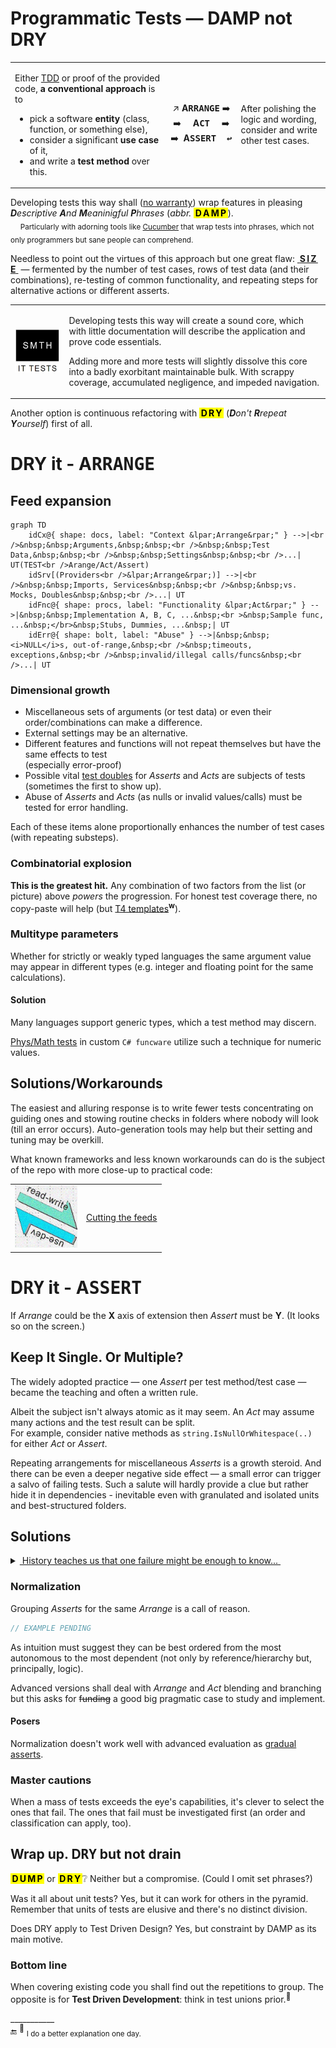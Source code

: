 # Programmatic Tests &mdash; DAMP not DRY

<table><tr><td><p>Either <a href="../../asDrive">TDD</a> or proof of the provided code, <b>a conventional approach</b> is to</p>
    <ul>
        <li>pick a software <b>entity</b> (class, function, or something else),</li>
        <li>consider a significant <b>use case</b> of it,</li>
        <li>and write a <b>test method</b> over this.</li>
    </ul>
</td><td><p align="center">
↗️&nbsp;<b>A<samp>RRANGE</samp></b>&nbsp;➡️ <br />➡️&nbsp;&nbsp;&nbsp;&nbsp;&nbsp;<b>A<samp>CT</samp></b>&nbsp;&nbsp;&nbsp;&nbsp;&nbsp;➡️ <br />➡️&nbsp;&nbsp;<b>A<samp>SSERT&nbsp;&nbsp;↩️</samp></b></p></td><td>
    <p>After polishing the logic and wording,<br />consider and write other test cases.</p>
</td></tr></table>

Developing tests this way shall (<ins>no warranty</ins>) wrap features in pleasing _<b>D</b>escriptive <b>A</b>nd <b>M</b>eaninigful <b>P</b>hrases_ (_abbr._ <mark>&thinsp;<b>D&thinsp;A&thinsp;M&thinsp;P</b>&thinsp;</mark>).\
&nbsp;&nbsp;&nbsp;&nbsp;<sub>Particularly with adorning tools like [Cucumber](https://cucumber.io/docs/guides/10-minute-tutorial/?lang=java#write-a-scenario) that wrap tests into phrases, which not only programmers but sane people can comprehend.</sub>

Needless to point out the virtues of this approach but one great flaw: <ins>&nbsp;<b>S&thinsp;I&thinsp;Z&thinsp;E</b>&nbsp;</ins> &mdash; fermented by the number of test cases, rows of test data (and their combinations), re-testing of common functionality, and repeating steps for alternative actions or different asserts.

<table><tr><td><picture><img alt="&nbsp;Black box of test (not of application)" src="../../../../_rsc/_img/memes/ItTestsSmth.jpg" /></picture>
</td><td>
<p>Developing tests this way will create a sound core, which with little documentation will describe the application and prove code essentials.</p>
<p>Adding more and more tests will slightly dissolve this core into a badly exorbitant maintainable bulk. With scrappy coverage, accumulated negligence, and impeded navigation.</p>    
</td></tr></table>

Another option is continuous refactoring with <mark>&thinsp;<b>D&thinsp;R&thinsp;Y</b>&thinsp;</mark> (<i><b>D</b>on't <b>R</b>repeat <b>Y</b>ourself</i>) first of all.

# DRY it - A<samp>RRANGE</samp>

## Feed expansion

```mermaid
graph TD
    idCx@{ shape: docs, label: "Context &lpar;Arrange&rpar;" } -->|<br />&nbsp;&nbsp;Arguments,&nbsp;&nbsp;<br />&nbsp;&nbsp;Test Data,&nbsp;&nbsp;<br />&nbsp;&nbsp;Settings&nbsp;&nbsp;<br />...| UT(TEST<br />Arange/Act/Assert)
    idSrv[(Providers<br />&lpar;Arrange&rpar;)] -->|<br />&nbsp;&nbsp;Imports, Services&nbsp;&nbsp;<br />&nbsp;&nbsp;vs. Mocks, Doubles&nbsp;&nbsp;<br />...| UT
    idFnc@{ shape: procs, label: "Functionality &lpar;Act&rpar;" } -->|&nbsp;&nbsp;Implementation A, B, C, ...&nbsp;<br >&nbsp;Sample func, ...&nbsp;</br>&nbsp;Stubs, Dummies, ...&nbsp;| UT
    idErr@{ shape: bolt, label: "Abuse" } -->|&nbsp;&nbsp;<i>NULL</i>s, out-of-range,&nbsp;<br />&nbsp;timeouts, exceptions,&nbsp;<br />&nbsp;invalid/illegal calls/funcs&nbsp;<br />...| UT

```

### Dimensional growth

* Miscellaneous sets of arguments (or test data) or even their order/combinations can make a difference.
* External settings may be an alternative.
* Different features and functions will not repeat themselves but have the same effects to test\
(especially error-proof)
* Possible vital <ins>test doubles</ins> for _Asserts_ and _Acts_ are subjects of tests (sometimes the first to show up).
* Abuse of _Asserts_ and _Acts_ (as nulls or invalid values/calls) must be tested for error handling.

Each of these items alone proportionally enhances the number of test cases (with repeating substeps).

### Combinatorial explosion

**This is the greatest hit.** Any combination of two factors from the list (or picture) above _powers_ the progression. For honest test coverage there, no copy-paste will help (but [T4 templates](https://en.wikipedia.org/wiki/Text_Template_Transformation_Toolkit)<sup><b>w</b></sup>).

### Multitype parameters

Whether for strictly or weakly typed languages the same argument value may appear in different types (e.g. integer and floating point for the same calculations).

#### Solution

Many languages support generic types, which a test method may discern.

[Phys/Math tests](https://github.com/Kyriosity/use-dev/tree/main/src/TuttiFrutti/FuncStore.Convers.Tests/PhysMath) in custom <code></b>C#</b> funcware</code> utilize such a technique for numeric values.

## Solutions/Workarounds

The easiest and alluring response is to write fewer tests concentrating on guiding ones and stowing routine checks in folders where nobody will look (till an error occurs). 
Auto-generation tools may help but their setting and tuning may be overkill.

What known frameworks and less known workarounds can do is the subject of the repo with more close-up to practical code:

<table><tr><td><picture><img alt="&nbsp;READ-WRITE meets USE-DEV" width="100px" src="../../../../_rsc/_img/_nav/read-write_use-dev.jpg" /></picture></td><td>
    <a href="https://github.com/Kyriosity/use-dev/blob/main/README%2B/tests/README%2B/prog_tests-cut_feeds.md">Cutting the feeds</a>
</td></td></tr></table>

# D<samp>RY</samp> it - A<samp>SSERT</samp>

If *Arrange* could be the **X** axis of extension then *Assert* must be **Y**. (It looks so on the screen.)

## Keep It Single. Or Multiple?

The widely adopted practice &mdash; one *Assert* per test method/test case &mdash; became the teaching and often a written rule.

Albeit the subject isn't always atomic as it may seem. An _Act_ may assume many actions and the test result can be split.\
For example, consider native methods as `string.IsNullOrWhitespace(..)` for either *Act* or *Assert*.

Repeating arrangements for miscellaneous _Asserts_ is a growth steroid. 
And there can be even a deeper negative side effect &mdash; a small error can trigger a salvo of failing tests. 
Such a salute will hardly provide a clue but rather hide it in dependencies - inevitable even with granulated and isolated units and best-structured folders.

## Solutions

<details><summary><ins>&nbsp;History teaches us that one failure might be enough to know...&nbsp;</ins></summary>
    
> An anecdote tells us about **Napoleon** enraged by the silence of cannons on a flank.\
A summoned general was eager to recount seven reasons, he knew, but was shortly interrupted with 
«Already one is more than enough for me».

\___________</details>

### Normalization

Grouping _Asserts_ for the same _Arrange_ is a call of reason. 

```csharp
// EXAMPLE PENDING
```

As intuition must suggest they can be best ordered from the most autonomous to the most dependent (not only by reference/hierarchy but, principally, logic).

Advanced versions shall deal with _Arrange_ and _Act_ blending and branching but this asks for <s>funding</s> a good big pragmatic case to study and implement.

#### Posers

Normalization doesn't work well with advanced evaluation as [gradual asserts](https://github.com/Kyriosity/use-dev/blob/main/README+/tests/README+/unit_test-gradual_assert.md).

### Master cautions

When a mass of tests exceeds the eye's capabilities, it's clever to select the ones that fail. The ones that fail must be investigated first (an order and classification can apply, too).

## Wrap up. D<samp>RY</samp> but not drain 

<mark>&thinsp;<b>D&thinsp;U&thinsp;M&thinsp;P</b>&thinsp;</mark> or <mark>&thinsp;<b>D&thinsp;R&thinsp;Y</b>&thinsp;</mark>❔ Neither but a compromise. (Could I omit set phrases?) 

Was it all about unit tests? Yes, but it can work for others in the pyramid. Remember that units of tests are elusive and there's no distinct division.

Does DRY apply to Test Driven Design? Yes, but constraint by DAMP as its main motive.

### Bottom line

When covering existing code you shall find out the repetitions to group. The opposite is for **Test Driven Development**: think in test unions prior.<sup>🙋</sup>

\___________\
🔚 <sup>🙋</sup> <sub>I do a better explanation one day.</sub>
